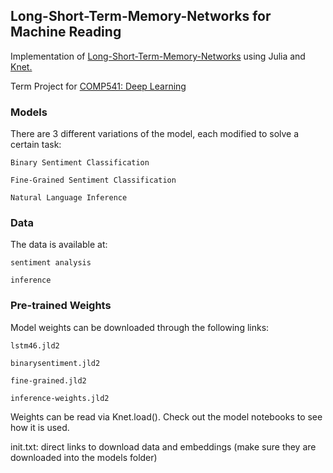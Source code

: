 ## Long-Short-Term-Memory-Networks for Machine Reading
Implementation of [Long-Short-Term-Memory-Networks](https://arxiv.org/abs/1601.06733) using Julia and [Knet.](https://github.com/egeersu/Knet.jl)

Term Project for [COMP541: Deep Learning](https://sites.google.com/a/ku.edu.tr/comp541/)

### Models

There are 3 different variations of the model, each modified to solve a certain task:
	
	Binary Sentiment Classification
	
	Fine-Grained Sentiment Classification
	
	Natural Language Inference
	
### Data

The data is available at:
	
	sentiment analysis
	
	inference

### Pre-trained Weights

Model weights can be downloaded through the following links: 
	
	lstm46.jld2
	
	binarysentiment.jld2
	
	fine-grained.jld2
	
	inference-weights.jld2

Weights can be read via Knet.load(). Check out the model notebooks to see how it is used. 

init.txt: direct links to download data and embeddings (make sure they are downloaded into the models folder)
